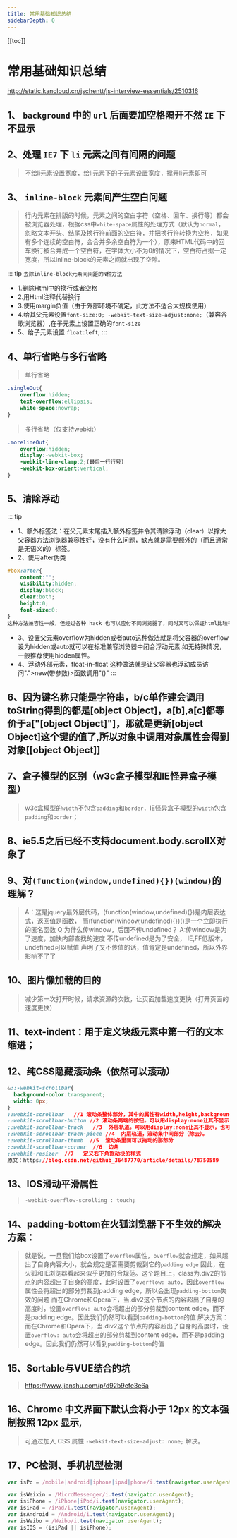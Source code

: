 ```yaml
---
title: 常用基础知识总结
sidebarDepth: 0
---
```

[[toc]]

# 常用基础知识总结

http://static.kancloud.cn/jschentt/js-interview-essentials/2510316

## 1、 `background` 中的 `url` 后面要加空格隔开不然 `IE` 下不显示
## 2、处理 `IE7` 下 `li` 元素之间有间隔的问题
>不给li元素设置宽度，给li元素下的子元素设置宽度，撑开li元素即可
## 3、 `inline-block` 元素间产生空白问题
>行内元素在排版的时候，元素之间的空白字符（空格、回车、换行等）都会被浏览器处理，根据css中`white-space`属性的处理方式（默认为`normal`，忽略文本开头、结尾及换行符前面的空白符，并把换行符转换为空格，如果有多个连续的空白符，会合并多余空白符为一个），原来HTML代码中的回车换行被合并成一个空白符，在字体大小不为0的情况下，空白符占据一定宽度，所以inline-block的元素之间就出现了空隙。

::: tip `去除inline-block元素间间距的N种方法`
- 1.删除Html中的换行或者空格
- 2.用Html注释代替换行
- 3.使用margin负值（由于外部环境不确定，此方法不适合大规模使用）
- 4.给其父元素设置`font-size:0; -webkit-text-size-adjust:none;`（兼容谷歌浏览器）,在子元素上设置正确的`font-size`
- 5、给子元素设置 `float:left`;
:::
## 4、单行省略与多行省略
>单行省略
```css
.singleOut{
	overflow:hidden;
	text-overflow:ellipsis;
	white-space:nowrap;
}
```
>多行省略（仅支持webkit）
```css
.morelineOut{
	overflow:hidden;
	display:-webkit-box;
	-webkit-line-clamp:2;(最后一行行号)
	-webkit-box-orient:vertical;
}
```
## 5、清除浮动
::: tip 
- 1、额外标签法：在父元素末尾插入额外标签并令其清除浮动（clear）以撑大父容器方法浏览器兼容性好，没有什么问题，缺点就是需要额外的（而且通常是无语义的）标签。
- 2、使用after伪类   
```css
#box:after{ 
	content:"";
	visibility:hidden; 
	display:block; 
	clear:both;
	height:0;
	font-size:0;
}
这种方法兼容性一般，但经过各种 hack 也可以应付不同浏览器了，同时又可以保证html比较干净，所以用得还是比较多的。（注意：作用于浮动元素的父亲）
```
- 3、设置父元素overflow为hidden或者auto这种做法就是将父容器的overflow设为hidden或auto就可以在标准兼容浏览器中闭合浮动元素.如无特殊情况，一般推荐使用hidden属性。
- 4、浮动外部元素，float-in-float 这种做法就是让父容器也浮动成员访问".">new(带参数)>函数调用"()"
:::
## 6、因为键名称只能是字符串，b/c单作建会调用toString得到的都是[object Object]，a[b],a[c]都等价于a["[object Object]"]，那就是更新[object Object]这个键的值了,所以对象中调用对象属性会得到  对象[[object Object]]
## 7、盒子模型的区别（w3c盒子模型和IE怪异盒子模型）
>w3c盒模型的`width`不包含`padding`和`border`，IE怪异盒子模型的`width`包含`padding`和`border`；
## 8、ie5.5之后已经不支持document.body.scrollX对象了
## 9、对`(function(window,undefined){})(window)`的理解？
>A：这是jquery最外层代码，(function(window,undefined){})是内层表达式，返回值是函数，
		而(function(window,undefined){})()是一个立即执行的匿名函数
Q:为什么传window，后面不传undefined？
		A:传window是为了速度，加快内部查找的速度
   		不传undefined是为了安全， IE,FF低版本，undefined可以赋值
   		声明了又不传值的话，值肯定是undefined，所以外界影响不了了

## 10、图片懒加载的目的
>减少第一次打开时候，请求资源的次数，让页面加载速度更快（打开页面的速度更快）
## 11、text-indent：用于定义块级元素中第一行的文本缩进；
## 12、纯CSS隐藏滚动条（依然可以滚动）
```css
&::-webkit-scrollbar{
  background-color:transparent;
  width: 0px;
}
::webkit-scrollbar   //1 滚动条整体部分，其中的属性有width,height,background,border（就和一个块级元素一样）等。
::webkit-scrollbar-button //2 滚动条两端的按钮。可以用display:none让其不显示，也可以添加背景图片，颜色改变显示效果。
::webkit-scrollbar-track   //3  外层轨道。可以用display:none让其不显示，也可以添加背景图片，颜色改变显示效果。
::webkit-scrollbar-track-piece //4  内层轨道，滚动条中间部分（除去）。
::webkit-scrollbar-thumb  //5  滚动条里面可以拖动的那部分
::webkit-scrollbar-corner  //6  边角
::webkit-resizer  //7   定义右下角拖动块的样式
原文：https://blog.csdn.net/github_36487770/article/details/78750589 
```
## 13、IOS滑动平滑属性
> `-webkit-overflow-scrolling : touch; `
## 14、padding-bottom在火狐浏览器下不生效的解决方案：
>就是说，一旦我们给box设置了`overflow`属性，`overflow`就会规定，如果超出了自身内容大小，就会规定是否需要剪裁到它的`padding edge`
		因此，在火狐和IE浏览器看起来似乎更加符合规范。这个题目上，class为.div2的节点的内容超出了自身的高度，此时设置了`overflow: auto`，因此`overflow`属性会将超出的部分剪裁到padding edge，所以会出现`padding-bottom`失效的问题
		而在Chrome和Opera下，当.div2这个节点的内容超出了自身的高度时，设置`overflow: auto`会将超出的部分剪裁到content edge，而不是padding edge。因此我们仍然可以看到`padding-bottom`的值
		解决方案：而在Chrome和Opera下，当.div2这个节点的内容超出了自身的高度时，设置`overflow: auto`会将超出的部分剪裁到content edge，而不是padding edge。因此我们仍然可以看到`padding-bottom`的值
## 15、Sortable与VUE结合的坑
> https://www.jianshu.com/p/d92b9efe3e6a
## 16、Chrome 中文界面下默认会将小于 12px 的文本强制按照 12px 显示,
>可通过加入 CSS 属性 `-webkit-text-size-adjust: none;` 解决。
## 17、PC检测、手机机型检测
```js
var isPc = /mobile|android|iphone|ipad|phone/i.test(navigator.userAgent)

var isWeixin = /MicroMessenger/i.test(navigator.userAgent);
var isiPhone = /iPhone|iPod/i.test(navigator.userAgent);
var isiPad = /iPad/i.test(navigator.userAgent);
var isAndroid = /Android/i.test(navigator.userAgent);
var isWeibo = /Weibo/i.test(navigator.userAgent);
var isIOS = (isiPad || isiPhone);
```